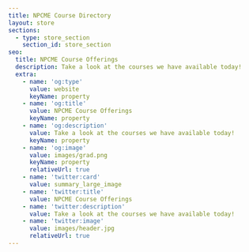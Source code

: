 ```yaml
---
title: NPCME Course Directory
layout: store
sections:
  - type: store_section
    section_id: store_section
seo:
  title: NPCME Course Offerings
  description: Take a look at the courses we have available today!
  extra:
    - name: 'og:type'
      value: website
      keyName: property
    - name: 'og:title'
      value: NPCME Course Offerings
      keyName: property
    - name: 'og:description'
      value: Take a look at the courses we have available today!
      keyName: property
    - name: 'og:image'
      value: images/grad.png
      keyName: property
      relativeUrl: true
    - name: 'twitter:card'
      value: summary_large_image
    - name: 'twitter:title'
      value: NPCME Course Offerings
    - name: 'twitter:description'
      value: Take a look at the courses we have available today!
    - name: 'twitter:image'
      value: images/header.jpg
      relativeUrl: true
---
```

